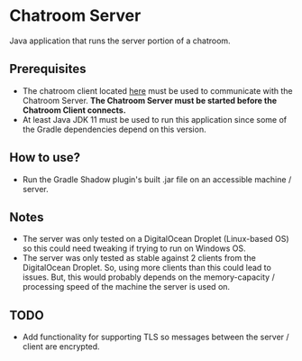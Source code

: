 # Chatroom Server
Java application that runs the server portion of a chatroom.

## Prerequisites
- The chatroom client located [here](https://github.com/krm534/Chatroom-Client) must be used to communicate with the Chatroom Server. **The Chatroom Server must be started before the Chatroom Client connects.**
- At least Java JDK 11 must be used to run this application since some of the Gradle dependencies depend on this version.

## How to use?
- Run the Gradle Shadow plugin's built .jar file on an accessible machine / server.

## Notes
- The server was only tested on a DigitalOcean Droplet (Linux-based OS) so this could need tweaking if trying to run on Windows OS.
- The server was only tested as stable against 2 clients from the DigitalOcean Droplet. So, using more clients than this could lead to issues. But, this would probably depends on the memory-capacity / processing speed of the machine the server is used on.

## TODO
- Add functionality for supporting TLS so messages between the server / client are encrypted.
